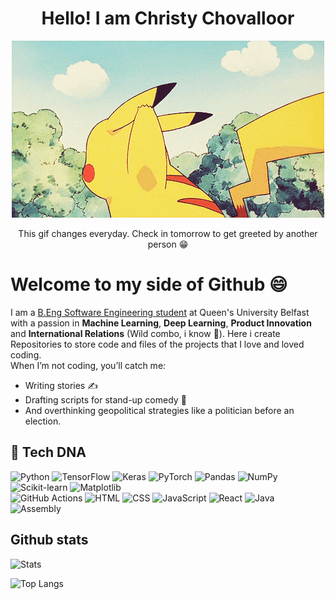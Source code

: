 <h1 align='center'>Hello! I am Christy Chovalloor</h1> 

<!-- DAILY_GIF_START -->
<p align='center'>
  <img src="hello-gifs/today.gif" alt="Daily Hello GIF" />
</p>
<p align='center'>This gif changes everyday. Check in tomorrow to get greeted by another person 😁</p>
<!-- DAILY_GIF_END -->

# Welcome to my side of Github 😄
I am a [B.Eng Software Engineering student](https://www.qub.ac.uk/courses/undergraduate/software-engineering-placement-beng-g604/) at Queen's University Belfast with a passion in **Machine Learning**, **Deep Learning**, **Product Innovation** and **International Relations** (Wild combo, i know 👀). Here i create Repositories to store code and files of the projects that I love and loved coding.
<br>
When I’m not coding, you’ll catch me:
- Writing stories ✍️
- Drafting scripts for stand-up comedy 🎤
- And overthinking geopolitical strategies like a politician before an election.
## 🧬 Tech DNA

![Python](https://img.shields.io/badge/-Python-05122A?style=flat&logo=python)
![TensorFlow](https://img.shields.io/badge/-TensorFlow-FF6F00?style=flat&logo=tensorflow&logoColor=white)
![Keras](https://img.shields.io/badge/-Keras-D00000?style=flat&logo=keras)
![PyTorch](https://img.shields.io/badge/-PyTorch-EE4C2C?style=flat&logo=pytorch&logoColor=white)
![Pandas](https://img.shields.io/badge/-Pandas-150458?style=flat&logo=pandas)
![NumPy](https://img.shields.io/badge/-NumPy-013243?style=flat&logo=numpy)
![Scikit-learn](https://img.shields.io/badge/-Scikit_Learn-F7931E?style=flat&logo=scikit-learn)
![Matplotlib](https://img.shields.io/badge/-Matplotlib-11557C?style=flat)
<br>
![GitHub Actions](https://img.shields.io/badge/-GitHub_Actions-2088FF?style=flat&logo=github-actions)
![HTML](https://img.shields.io/badge/-HTML-E34F26?style=flat&logo=html5)
![CSS](https://img.shields.io/badge/-CSS-1572B6?style=flat&logo=css3)
![JavaScript](https://img.shields.io/badge/-JavaScript-F7DF1E?style=flat&logo=javascript&logoColor=black)
![React](https://img.shields.io/badge/-React-61DAFB?style=flat&logo=react&logoColor=black)
![Java](https://img.shields.io/badge/-Java-007396?style=flat&logo=java&logoColor=white)
![Assembly](https://img.shields.io/badge/-Assembly-555555?style=flat&logo=gnu&logoColor=white)

## Github stats
<!-- GitHub Stats Card -->
![Stats](https://github-readme-stats.vercel.app/api?username=Chracker24&show_icons=true&theme=transparent&bg_color=00000000&text_color=ffffff)

<!-- Top Languages Card -->
![Top Langs](https://github-readme-stats.vercel.app/api/top-langs/?username=Chracker24&layout=compact&theme=tokyonight&hide_border=true&border_radius=10)
